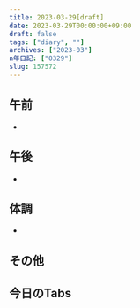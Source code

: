 ```yaml
---
title: 2023-03-29[draft]
date: 2023-03-29T00:00:00+09:00
draft: false
tags: ["diary", ""]
archives: ["2023-03"]
n年日記: ["0329"]
slug: 157572
---
```

## 午前
- 
## 午後
- 
## 体調
- 
## その他
## 今日のTabs